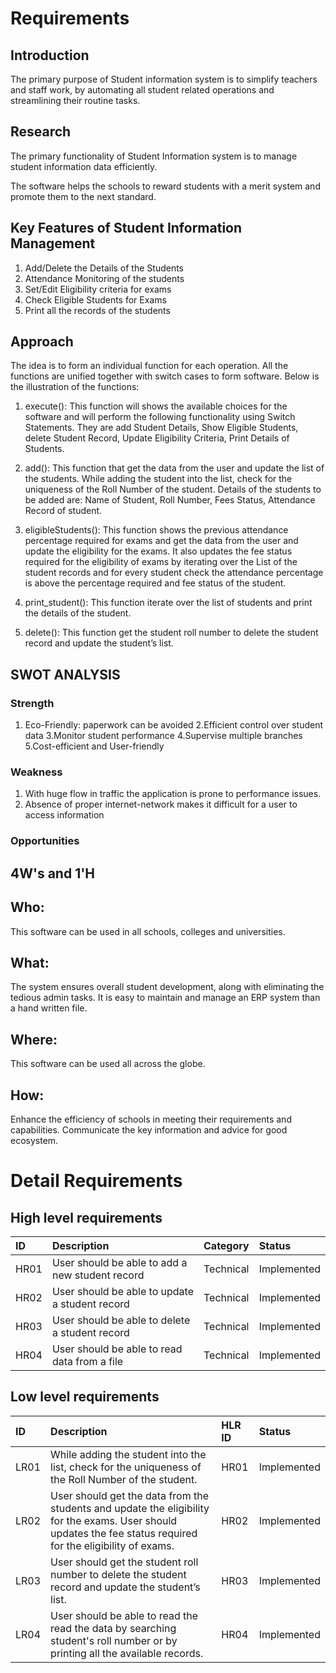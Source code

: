 # Requirements 
 ## Introduction
 The primary purpose of Student information system is to simplify teachers and staff work, by automating all student related operations and streamlining their routine tasks.

## Research 
The primary functionality of Student Information system is to manage student information data efficiently. 

The software helps the schools to reward students with a merit system and promote them to the next standard.


## Key Features of Student Information Management
1. Add/Delete the Details of the Students
2. Attendance Monitoring of the students
3. Set/Edit Eligibility criteria for exams
4. Check Eligible Students for Exams
5. Print all the records of the students

## Approach 
The idea is to form an individual function for each operation. All the functions are unified together with switch cases to form software. Below is the illustration of the functions:
1. execute(): This function will shows the available choices for the software and will perform the following functionality using Switch Statements.
They are add Student Details, Show Eligible Students, delete Student Record, Update Eligibility Criteria, Print Details of Students.

2. add(): This function that get the data from the user and update the list of the students. While adding the student into the list, check for the uniqueness of the Roll Number of the student. Details of the students to be added are: Name of Student, Roll Number, Fees Status, Attendance Record of student.

3. eligibleStudents(): This function shows the previous attendance percentage required for exams and get the data from the user and update the eligibility for the exams. It also updates the fee status required for the eligibility of exams by iterating over the List of the student records and for every student check the attendance percentage is above the percentage required and fee status of the student.

4. print_student(): This function iterate over the list of students and print the details of the student.

5. delete(): This function get the student roll number to delete the student record and update the student’s list.

## SWOT ANALYSIS
### Strength
1. Eco-Friendly: paperwork can be avoided
2.Efficient control over student data
3.Monitor student performance
4.Supervise multiple branches
5.Cost-efficient and User-friendly

### Weakness
1. With huge flow in traffic the application is prone to performance issues.
2. Absence of proper internet-network makes it difficult for a user to access information

### Opportunities


## 4W's and 1'H
## Who: 
This software can be used in all schools, colleges and universities.
## What:
The system ensures overall student development, along with eliminating the tedious admin tasks. It is easy to maintain and manage an ERP system than a hand written file.
## Where:
This software can be used all across the globe.
## How:
Enhance the efficiency of schools in meeting their requirements and capabilities. Communicate the key information and advice for good ecosystem.

# Detail Requirements
## High level requirements

|ID	  |Description 	                                  |Category  |Status    |
|:----|:----------------------------------------------|:---------|:----------|
|HR01	|User should be able to add a new student record| Technical|Implemented|
|HR02	|User should be able to update a student record	| Technical|Implemented|
|HR03	|User should be able to delete a student record	| Technical|Implemented|
|HR04	|User should be able to read data from a file	  |Technical|Implemented|

## Low level requirements
|ID   |Description                                                                                            |HLR ID    |Status      |
|:----|:------------------------------------------------------------------------------------------------------|:---------|:-----------|
|LR01 |While adding the student into the list, check for the uniqueness of the Roll Number of the student.    |HR01      |Implemented|
|LR02 |User should get the data from the students and update the eligibility for the exams. User should  updates the fee status required for the eligibility of exams.       |HR02      |Implemented|                                        
|LR03 |User should get the student roll number to delete the student record and update the student’s list.    |HR03      |Implemented|
|LR04 |User should be able to read the read the data by searching student's roll number or by printing all the available records.|HR04  |Implemented|
       
